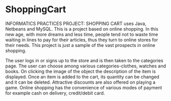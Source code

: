 # ShoppingCart
INFORMATICS PRACTICES PROJECT: SHOPPING CART uses Java, Netbeans and MySQL.
This is a project based on online shopping. In this new age, with more dreams and less time, people tend not to waste time waiting in lines to pay for their articles, thus they turn to online stores for their needs. This project is just a sample of the vast prospects in online shopping.

The user logs in or signs up to the store and is then taken to the categories page. The user can choose among various categories-clothes, watches and books. On clicking the image of the object the description of the item is displayed. Once an item is added to the cart, its quantity can be changed and it can be deleted. Attractive discounts are also offered on playing a game. Online shopping has the convenience of various modes of payment for example cash on delivery, credit/debit card.

